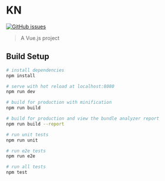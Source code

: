 # KN
[![GitHub issues](https://img.shields.io/github/issues/serg-gavel/KN.svg?style=flat-square)](https://github.com/serg-gavel/KN/issues)

> A Vue.js project

## Build Setup

``` bash
# install dependencies
npm install

# serve with hot reload at localhost:8080
npm run dev

# build for production with minification
npm run build

# build for production and view the bundle analyzer report
npm run build --report

# run unit tests
npm run unit

# run e2e tests
npm run e2e

# run all tests
npm test
```
